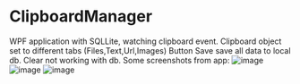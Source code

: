 # ClipboardManager

WPF application with SQLLite, watching clipboard event.
Clipboard object set to different tabs (Files,Text,Url,Images)
Button Save save all data to local db.
Clear not working with db.
Some screenshots from app:
![image](https://user-images.githubusercontent.com/42301342/234944288-9e9a4fbd-aea5-469d-bf1c-443288bea911.png)
![image](https://user-images.githubusercontent.com/42301342/234944353-8280002f-1d19-44f2-a287-04222ed63c3b.png)
![image](https://user-images.githubusercontent.com/42301342/234944393-1bf1ac63-b76c-4367-9bcc-2f2066b460d3.png)
